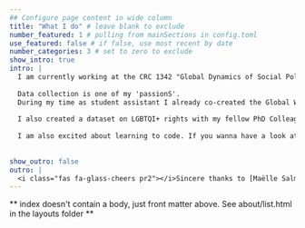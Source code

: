 ```yaml
---
## Configure page content in wide column
title: "What I do" # leave blank to exclude
number_featured: 1 # pulling from mainSections in config.toml
use_featured: false # if false, use most recent by date
number_categories: 3 # set to zero to exclude
show_intro: true
intro: |
  I am currently working at the CRC 1342 "Global Dynamics of Social Policy" at the University of Bremen, where my main task is to collect data on unemployment protection schemes globally.
  
  Data collection is one of my 'passionS'.
  During my time as student assistant I already co-created the Global Work Injury Policy Database (GWIP) with Nate Breznau.
  
  I also created a dataset on LGBTQI+ rights with my fellow PhD Colleague Mara Junge. For a full list of my data sets check here. 
  
  I am also excited about learning to code. If you wanna have a look at my current projects, check out my blog!
  
   
show_outro: false
outro: |
  <i class="fas fa-glass-cheers pr2"></i>Sincere thanks to [Maëlle Salmon](https://masalmon.eu/) for her help naming this Hugo theme!
---
```


** index doesn't contain a body, just front matter above.
See about/list.html in the layouts folder **